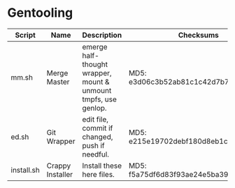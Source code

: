 # Gentooling
Script | Name | Description | Checksums
------ | ---- | ----------- | ---------
mm.sh | Merge Master | emerge half-thought wrapper, mount & unmount tmpfs, use genlop. | MD5: e3d06c3b52ab81c1c42d7b76e09f5026
ed.sh | Git Wrapper | edit file, commit if changed, push if needful. | MD5: e215e19702debf180d8eb1c69d356496 | MD5: 645791e5c04e6b13e9aa91d72905efe6
install.sh | Crappy Installer | Install these here files. | MD5: f5a75df6d83f93ae24e5ba397cbcac13
